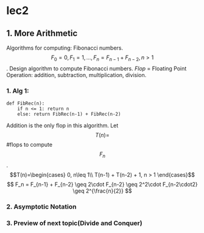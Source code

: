 # lec2

## 1. More Arithmetic

Algorithms for computing: Fibonacci numbers.$$F_0 = 0, F_1 = 1,\dots ,F_n = F_{n-1} + F_{n-2}, n > 1$$. Design algorithm to compute Fibonacci numbers. _Flop_ = Floating Point Operation: addition, subtraction, multiplication, division.

### 1. Alg 1:

```text
def FibRec(n):
    if n <= 1: return n
    else: return FibRec(n-1) + FibRec(n-2)
```
Addition is the only flop in this algorithm.
Let $$T(n)=$$ #flops to compute $$F_n$$.
$$T(n)=\begin{cases}
    0, n\leq 1\\
    T(n-1) + T(n-2) + 1, n > 1
\end{cases}$$
$$
F_n = F_{n-1} + F_{n-2} \geq 2\cdot F_{n-2} \geq 2^2\cdot F_{n-2\cdot2} \geq 2^{\frac{n}{2}}
$$

### 2. Asymptotic Notation
### 3. Preview of next topic(Divide and Conquer)
